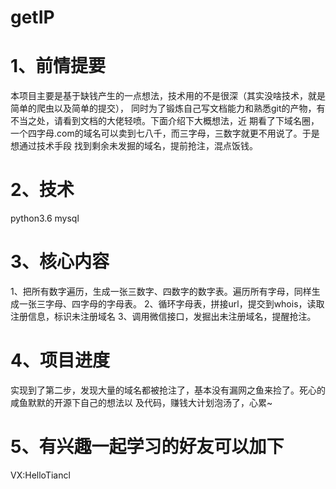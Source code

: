 # getIP

# 1、前情提要

   本项目主要是基于缺钱产生的一点想法，技术用的不是很深（其实没啥技术，就是简单的爬虫以及简单的提交），
同时为了锻炼自己写文档能力和熟悉git的产物，有不当之处，请看到文档的大佬轻喷。下面介绍下大概想法，近
期看了下域名圈，一个四字母.com的域名可以卖到七八千，而三字母，三数字就更不用说了。于是想通过技术手段
找到剩余未发掘的域名，提前抢注，混点饭钱。

# 2、技术

python3.6 mysql

# 3、核心内容

1、把所有数字遍历，生成一张三数字、四数字的数字表。遍历所有字母，同样生成一张三字母、四字母的字母表。
2、循环字母表，拼接url，提交到whois，读取注册信息，标识未注册域名
3、调用微信接口，发掘出未注册域名，提醒抢注。

# 4、项目进度

   实现到了第二步，发现大量的域名都被抢注了，基本没有漏网之鱼来捡了。死心的咸鱼默默的开源下自己的想法以
及代码，赚钱大计划泡汤了，心累~

# 5、有兴趣一起学习的好友可以加下

   VX:HelloTiancl
